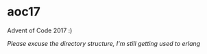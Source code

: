# aoc17
Advent of Code 2017 :)

_Please excuse the directory structure, I'm still getting used to erlang_
